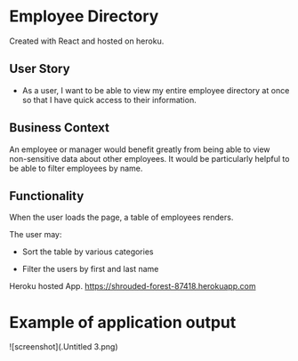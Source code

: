 # Employee Directory
Created with React and hosted on heroku.

## User Story

* As a user, I want to be able to view my entire employee directory at once so that I have quick access to their information.

## Business Context

An employee or manager would benefit greatly from being able to view non-sensitive data about other employees. It would be particularly helpful to be able to filter employees by name.

## Functionality

When the user loads the page, a table of employees renders. 

The user may:

  * Sort the table by various categories

  * Filter the users by first and last name
  
  Heroku hosted App.
  https://shrouded-forest-87418.herokuapp.com

# Example of application output
![screenshot](.Untitled 3.png)
